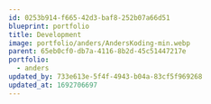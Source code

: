 ```yaml
---
id: 0253b914-f665-42d3-baf8-252b07a66d51
blueprint: portfolio
title: Development
image: portfolio/anders/AndersKoding-min.webp
parent: 65eb0cf0-db7a-4116-8b2d-45c51447217e
portfolio:
  - anders
updated_by: 733e613e-5f4f-4943-b04a-83cf5f969268
updated_at: 1692706697
---
```

